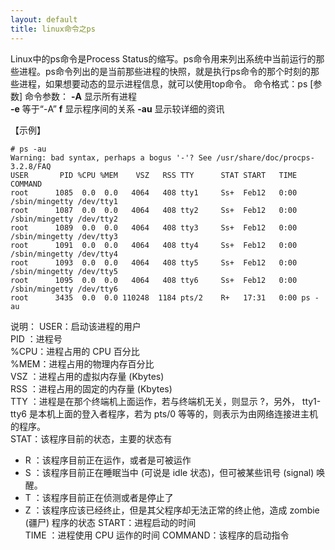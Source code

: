 ```yaml
---
layout: default
title: linux命令之ps
---
```


Linux中的ps命令是Process Status的缩写。ps命令用来列出系统中当前运行的那些进程。ps命令列出的是当前那些进程的快照，就是执行ps命令的那个时刻的那些进程，如果想要动态的显示进程信息，就可以使用top命令。
命令格式：ps [参数]
命令参数：
  **-A** 显示所有进程  
  **-e** 等于“-A”
  **f**  显示程序间的关系
  **-au** 显示较详细的资讯
  
  
【示例】
```
# ps -au
Warning: bad syntax, perhaps a bogus '-'? See /usr/share/doc/procps-3.2.8/FAQ
USER       PID %CPU %MEM    VSZ   RSS TTY      STAT START   TIME COMMAND
root      1085  0.0  0.0   4064   408 tty1     Ss+  Feb12   0:00 /sbin/mingetty /dev/tty1
root      1087  0.0  0.0   4064   408 tty2     Ss+  Feb12   0:00 /sbin/mingetty /dev/tty2
root      1089  0.0  0.0   4064   408 tty3     Ss+  Feb12   0:00 /sbin/mingetty /dev/tty3
root      1091  0.0  0.0   4064   408 tty4     Ss+  Feb12   0:00 /sbin/mingetty /dev/tty4
root      1093  0.0  0.0   4064   408 tty5     Ss+  Feb12   0:00 /sbin/mingetty /dev/tty5
root      1095  0.0  0.0   4064   408 tty6     Ss+  Feb12   0:00 /sbin/mingetty /dev/tty6
root      3435  0.0  0.0 110248  1184 pts/2    R+   17:31   0:00 ps -au
```
说明：
USER：启动该进程的用户  
PID ：进程号  
%CPU：进程占用的 CPU 百分比  
%MEM：进程占用的物理内存百分比  
VSZ ：进程占用的虚拟内存量 (Kbytes)  
RSS ：进程占用的固定的内存量 (Kbytes)  
TTY ：进程是在那个终端机上面运作，若与终端机无关，则显示 ?，另外， tty1-tty6 是本机上面的登入者程序，若为 pts/0 等等的，则表示为由网络连接进主机的程序。  
STAT：该程序目前的状态，主要的状态有
  * R ：该程序目前正在运作，或者是可被运作
  * S ：该程序目前正在睡眠当中 (可说是 idle 状态)，但可被某些讯号 (signal) 唤醒。
  * T ：该程序目前正在侦测或者是停止了
  * Z ：该程序应该已经终止，但是其父程序却无法正常的终止他，造成 zombie (疆尸) 程序的状态
START：进程启动的时间  
TIME ：进程使用 CPU 运作的时间
COMMAND：该程序的启动指令

